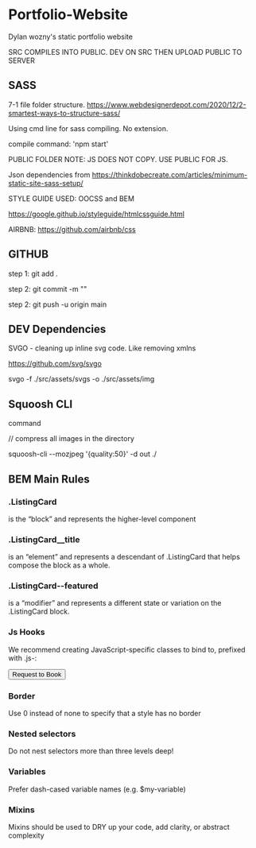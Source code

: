 # Portfolio-Website

Dylan wozny's static portfolio website

SRC COMPILES INTO PUBLIC. DEV ON SRC THEN UPLOAD PUBLIC TO SERVER

## SASS

7-1 file folder structure. https://www.webdesignerdepot.com/2020/12/2-smartest-ways-to-structure-sass/

Using cmd line for sass compiling. No extension.

compile command: 'npm start'

PUBLIC FOLDER NOTE: JS DOES NOT COPY. USE PUBLIC FOR JS.

Json dependencies from https://thinkdobecreate.com/articles/minimum-static-site-sass-setup/

STYLE GUIDE USED: OOCSS and BEM

https://google.github.io/styleguide/htmlcssguide.html

AIRBNB: https://github.com/airbnb/css

## GITHUB

step 1: git add .

step 2: git commit -m ""

step 2: git push -u origin main

## DEV Dependencies

SVGO - cleaning up inline svg code. Like removing xmlns

https://github.com/svg/svgo

svgo -f ./src/assets/svgs -o ./src/assets/img

## Squoosh CLI

command

// compress all images in the directory

squoosh-cli --mozjpeg '{quality:50}' -d out ./

## BEM Main Rules

### .ListingCard

is the “block” and represents the higher-level component

### .ListingCard\_\_title

is an “element” and represents a descendant of .ListingCard that helps compose the block as a whole.

### .ListingCard--featured

is a “modifier” and represents a different state or variation on the .ListingCard block.

### Js Hooks

We recommend creating JavaScript-specific classes to bind to, prefixed with .js-:

<button class="btn btn-primary js-request-to-book">Request to Book</button>

### Border

Use 0 instead of none to specify that a style has no border

### Nested selectors

Do not nest selectors more than three levels deep!

### Variables

Prefer dash-cased variable names (e.g. $my-variable)

### Mixins

Mixins should be used to DRY up your code, add clarity, or abstract complexity
